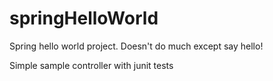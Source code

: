 # springHelloWorld
Spring hello world project.  Doesn't do much except say hello!

Simple sample controller with junit tests

